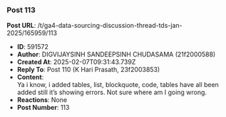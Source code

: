 ### Post 113
**Post URL**: /t/ga4-data-sourcing-discussion-thread-tds-jan-2025/165959/113
- **ID**: 591572
- **Author**: DIGVIJAYSINH SANDEEPSINH CHUDASAMA (21f2000588)
- **Created At**: 2025-02-07T09:31:43.739Z
- **Reply To**: Post 110 (K Hari Prasath, 23f2003853)
- **Content**:  
  Ya i know, i added tables, list, blockquote, code, tables have all been added still it’s showing errors. Not sure where am I going wrong.
- **Reactions**: None
- **Post Number**: 113

